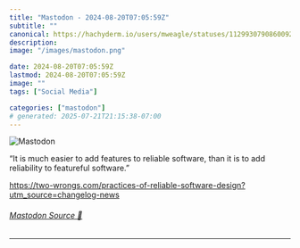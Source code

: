 ```yaml
---
title: "Mastodon - 2024-08-20T07:05:59Z"
subtitle: ""
canonical: https://hachyderm.io/users/mweagle/statuses/112993079086009229
description:
image: "/images/mastodon.png"

date: 2024-08-20T07:05:59Z
lastmod: 2024-08-20T07:05:59Z
image: ""
tags: ["Social Media"]

categories: ["mastodon"]
# generated: 2025-07-21T21:15:38-07:00
---
```

![Mastodon](/images/mastodon.png)

<p>“It is much easier to add features to reliable software, than it is to add reliability to featureful software.”</p><p><a href="https://two-wrongs.com/practices-of-reliable-software-design?utm_source=changelog-news" target="_blank" rel="nofollow noopener noreferrer" translate="no"><span class="invisible">https://</span><span class="ellipsis">two-wrongs.com/practices-of-re</span><span class="invisible">liable-software-design?utm_source=changelog-news</span></a></p>


###### [Mastodon Source 🐘](https://hachyderm.io/@mweagle/112993079086009229)

___
